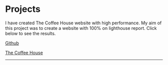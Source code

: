 # Projects

I have created The Coffee House website with high performance. My aim of this project was to create a website with 100% on lighthouse report. Click below to see the results.

[Github](https://github.com/shafali03/The-coffee-house)

[The Coffee House](https://the-coffee-house.netlify.app/)

<hr>